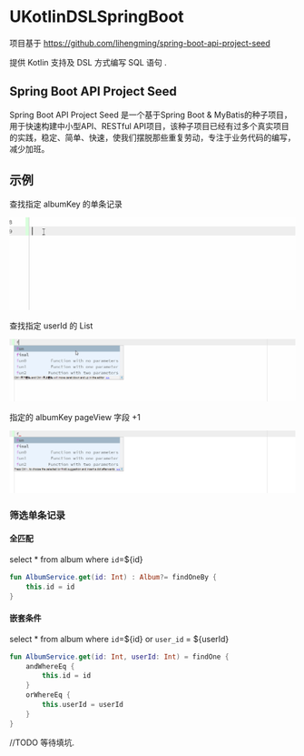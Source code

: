 # UKotlinDSLSpringBoot

项目基于 https://github.com/lihengming/spring-boot-api-project-seed 

提供 Kotlin 支持及 DSL 方式编写 SQL 语句 .

## Spring Boot API Project Seed
Spring Boot API Project Seed 是一个基于Spring Boot & MyBatis的种子项目，用于快速构建中小型API、RESTful API项目，该种子项目已经有过多个真实项目的实践，稳定、简单、快速，使我们摆脱那些重复劳动，专注于业务代码的编写，减少加班。

## 示例
查找指定 albumKey 的单条记录

![查找指定 albumKey 的单条记录](./eg.gif)

查找指定 userId 的 List<Album>
    
![查找指定 userId 的 List<Album>](./eg2.gif)
    
指定的 albumKey pageView 字段 +1

![指定的 albumKey pageView 字段 +1](./eg3.gif)

### 筛选单条记录
#### 全匹配
select * from album where `id`=${id}
``` Kotlin
fun AlbumService.get(id: Int) : Album?= findOneBy {
    this.id = id
}
```
#### 嵌套条件
select * from album where `id`=${id} or `user_id` = ${userId}
``` Kotlin
fun AlbumService.get(id: Int, userId: Int) = findOne {
    andWhereEq {
        this.id = id
    }
    orWhereEq {
        this.userId = userId
    }
}
```

//TODO 等待填坑.
